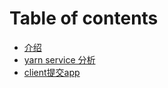 # Table of contents

* [介绍](README.md)
* [yarn service 分析](yarn-service.md)
* [client提交app](client-ti-jiao-app.md)
